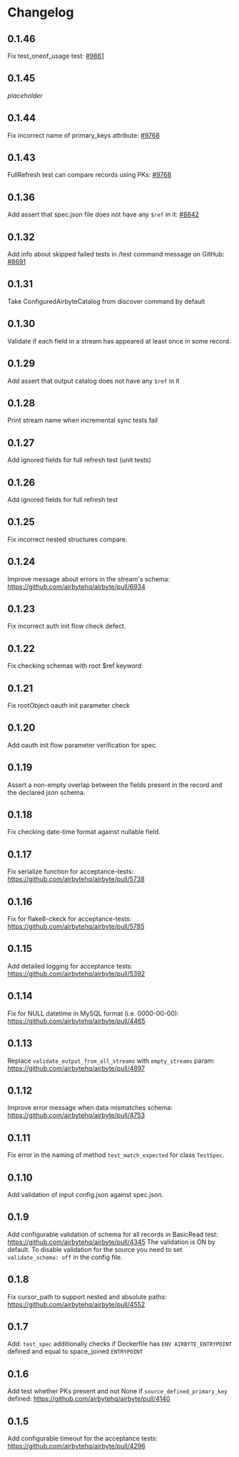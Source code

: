 # Changelog

## 0.1.46
Fix test_oneof_usage test: [#9861](https://github.com/airbytehq/airbyte/pull/9861)

## 0.1.45
_placeholder_

## 0.1.44
Fix incorrect name of primary_keys attribute: [#9768](https://github.com/airbytehq/airbyte/pull/9768)

## 0.1.43
FullRefresh test can compare records using PKs: [#9768](https://github.com/airbytehq/airbyte/pull/9768)

## 0.1.36
Add assert that spec.json file does not have any `$ref` in it: [#8842](https://github.com/airbytehq/airbyte/pull/8842)

## 0.1.32
Add info about skipped failed tests in /test command message on GitHub: [#8691](https://github.com/airbytehq/airbyte/pull/8691)

## 0.1.31
Take ConfiguredAirbyteCatalog from discover command by default

## 0.1.30
Validate if each field in a stream has appeared at least once in some record.

## 0.1.29
Add assert that output catalog does not have any `$ref` in it

## 0.1.28
Print stream name when incremental sync tests fail

## 0.1.27
Add ignored fields for full refresh test (unit tests)

## 0.1.26
Add ignored fields for full refresh test

## 0.1.25
Fix incorrect nested structures compare.

## 0.1.24
Improve message about errors in the stream's schema: https://github.com/airbytehq/airbyte/pull/6934

## 0.1.23
Fix incorrect auth init flow check defect.

## 0.1.22
Fix checking schemas with root $ref keyword

## 0.1.21
Fix rootObject oauth init parameter check

## 0.1.20
Add oauth init flow parameter verification for spec.

## 0.1.19
Assert a non-empty overlap between the fields present in the record and the declared json schema.

## 0.1.18
Fix checking date-time format against nullable field.

## 0.1.17
Fix serialize function for acceptance-tests: https://github.com/airbytehq/airbyte/pull/5738

## 0.1.16
Fix for flake8-ckeck for acceptance-tests: https://github.com/airbytehq/airbyte/pull/5785

## 0.1.15
Add detailed logging for acceptance tests: https://github.com/airbytehq/airbyte/pull/5392

## 0.1.14
Fix for NULL datetime in MySQL format (i.e. 0000-00-00): https://github.com/airbytehq/airbyte/pull/4465

## 0.1.13
Replace `validate_output_from_all_streams` with `empty_streams` param: https://github.com/airbytehq/airbyte/pull/4897

## 0.1.12
Improve error message when data mismatches schema: https://github.com/airbytehq/airbyte/pull/4753

## 0.1.11
Fix error in the naming of method `test_match_expected` for class `TestSpec`.

## 0.1.10
Add validation of input config.json against spec.json.

## 0.1.9
Add configurable validation of schema for all records in BasicRead test: https://github.com/airbytehq/airbyte/pull/4345
The validation is ON by default. 
To disable validation for the source you need to set `validate_schema: off` in the config file.

## 0.1.8
Fix cursor_path to support nested and absolute paths: https://github.com/airbytehq/airbyte/pull/4552

## 0.1.7
Add: `test_spec` additionally checks if Dockerfile has `ENV AIRBYTE_ENTRYPOINT` defined and equal to space_joined `ENTRYPOINT`

## 0.1.6
Add test whether PKs present and not None if `source_defined_primary_key` defined: https://github.com/airbytehq/airbyte/pull/4140

## 0.1.5
Add configurable timeout for the acceptance tests: https://github.com/airbytehq/airbyte/pull/4296

